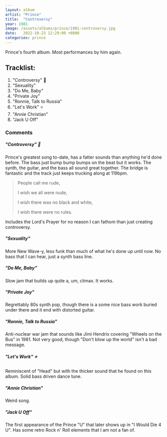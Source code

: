 ```yaml
---
layout: album
artist: "Prince"
title:  "Controversy"
year: 1981
image: /assets/albums/prince/1981-controversy.jpg
date:   2022-10-23 12:29:00 +0800
categories: prince
---
```

Prince's fourth album. Most performances by him again.

## Tracklist:

1.	"Controversy" 💎
2.	"Sexuality"
3.	"Do Me, Baby"
4.	"Private Joy"
5.	"Ronnie, Talk to Russia"
6.	"Let's Work" ⭐️
7.	"Annie Christian"
8.	"Jack U Off"

### Comments

##### "Controversy" 💎

Prince's greatest song to-date, has a fatter sounds than anything he'd done before. The bass just bump bump bumps on the beat but it works. The synth, the guitar, and the bass all sound great together. The bridge is fantastic and the track just keeps trucking along at 119bpm.
> People call me rude,
>
> I wish we all were nude,
>
> I wish there was no black and white,
>
> I wish there were no rules.

Includes the Lord's Prayer for no reason I can fathom than just creating controversy.

##### "Sexuality"

More New Wave-y, less funk than much of what he's done up until now. No bass that I can hear, just a synth bass line.

##### "Do Me, Baby"

Slow jam that builds up quite a, um, climax. It works.

##### "Private Joy"

Regrettably 80s synth pop, though there is a some nice bass work buried under there and it end with distorted guitar.

##### "Ronnie, Talk to Russia"

Anti-nuclear war jam that sounds like Jimi Hendrix covering "Wheels on the Bus" in 1981. Not very good, though "Don't blow up the world" isn't a bad message.

##### "Let's Work" ⭐️

Reminiscent of "Head" but with the thicker sound that he found on this album. Solid bass driven dance tune.

##### "Annie Christian"

Weird song.

##### "Jack U Off"

The first appearance of the Prince "U" that later shows up in "I Would Die 4 U". Has some retro Rock n' Roll elements that I am not a fan of.